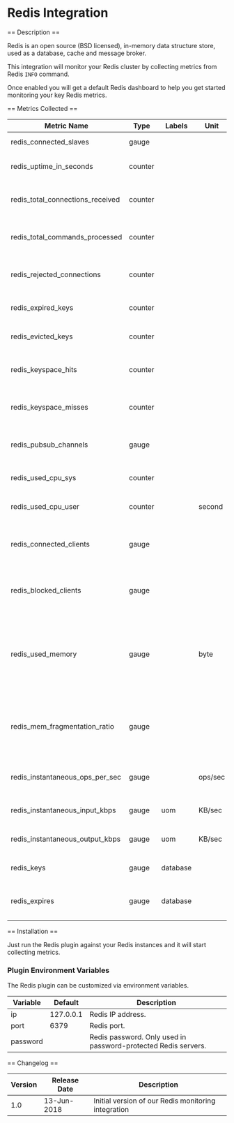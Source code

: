 Redis Integration
=================

== Description ==

Redis is an open source (BSD licensed), in-memory data structure store, used as a database, cache and message broker.

This integration will monitor your Redis cluster by collecting metrics from Redis `INFO` command.

Once enabled you will get a default Redis dashboard to help you get started monitoring your key Redis metrics.

== Metrics Collected ==

|Metric Name                     |Type   |Labels    |Unit   |Description                                                                                                                                 |
|--------------------------------|-------|----------|-------|--------------------------------------------------------------------------------------------------------------------------------------------|
|redis_connected_slaves          |gauge  |          |       |Number of connected slaves.                                                                                                                 |
|redis_uptime_in_seconds         |counter|          |       |Number of seconds since Redis server start.                                                                                                 |
|redis_total_connections_received|counter|          |       |Total number of connections accepted by the server.                                                                                         |
|redis_total_commands_processed  |counter|          |       |Total number of commands processed by the server.                                                                                           |
|redis_rejected_connections      |counter|          |       |Number of connections rejected because of maxclients limit.                                                                                 |
|redis_expired_keys              |counter|          |       |Total number of key expiration events.                                                                                                      |
|redis_evicted_keys              |counter|          |       |Number of evicted keys due to maxmemory limit.                                                                                              |
|redis_keyspace_hits             |counter|          |       |Number of successful lookup of keys in the main dictionary.                                                                                 |
|redis_keyspace_misses           |counter|          |       |Number of failed lookup of keys in the main dictionary.                                                                                     |
|redis_pubsub_channels           |gauge  |          |       |Global number of pub/sub channels with client subscriptions.                                                                                |
|redis_used_cpu_sys              |counter|          |       |System CPU time consumed by the Redis server.                                                                                               |
|redis_used_cpu_user             |counter|          |second |User CPU time consumed by the Redis server.                                                                                                 |
|redis_connected_clients         |gauge  |          |       |Number of client connections (excluding connections from slaves).                                                                           |
|redis_blocked_clients           |gauge  |          |       |Number of clients pending on a blocking call (BLPOP, BRPOP, BRPOPLPUSH).                                                                    |
|redis_used_memory               |gauge  |          |byte   |Total number of bytes allocated by Redis using its allocator (either standard libc, jemalloc, or an alternative allocator such as tcmalloc).|
|redis_mem_fragmentation_ratio   |gauge  |          |       |Ratio between the number of bytes Redis allocated as seen by the operating system and `redis_used_memory`.                                  |
|redis_instantaneous_ops_per_sec |gauge  |          |ops/sec|Number of commands processed per second.                                                                                                    |
|redis_instantaneous_input_kbps  |gauge  |uom       |KB/sec |The network's read rate per second in KB/sec.                                                                                               |
|redis_instantaneous_output_kbps |gauge  |uom       |KB/sec |The network's write rate per second in KB/sec.                                                                                              |
|redis_keys                      |gauge  |database  |       |The current number of keys per database.                                                                                                    |
|redis_expires                   |gauge  |database  |       |The current number of keys with an expiration per database.                                                                                 |

== Installation ==

Just run the Redis plugin against your Redis instances and it will start collecting metrics.

### Plugin Environment Variables

The Redis plugin can be customized via environment variables.

|Variable|Default     |Description                                                   |
|--------|------------|--------------------------------------------------------------|
|ip      |127.0.0.1   |Redis IP address.                                             |
|port    |6379        |Redis port.                                                   |
|password|            |Redis password. Only used in password-protected Redis servers.|

== Changelog ==

|Version|Release Date|Description                                        |
|-------|------------|---------------------------------------------------|
|1.0    |13-Jun-2018 |Initial version of our Redis monitoring integration|
